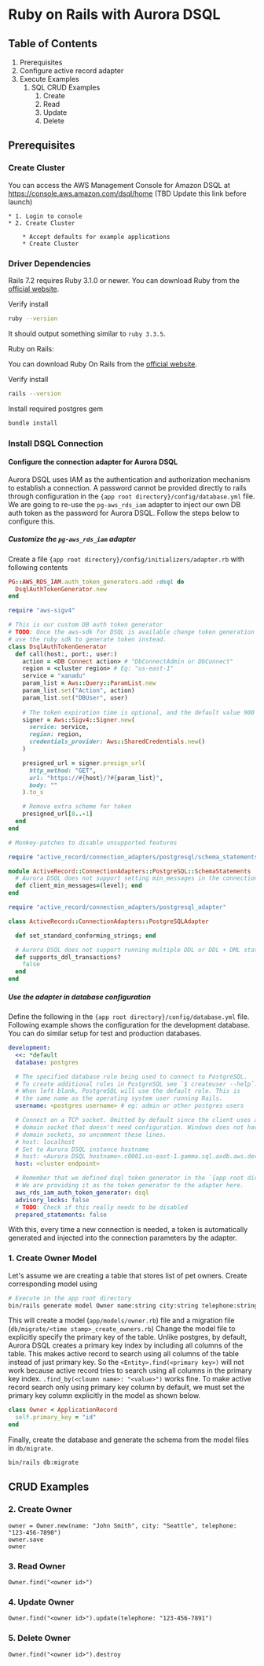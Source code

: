 # Ruby on Rails with Aurora DSQL

## Table of Contents

1. Prerequisites
2. Configure active record adapter
3. Execute Examples
   1. SQL CRUD Examples
      1. Create
      2. Read
      3. Update
      4. Delete

## Prerequisites

### Create Cluster

You can access the AWS Management Console for Amazon DSQL at https://console.aws.amazon.com/dsql/home (TBD Update this link before launch)

    * 1. Login to console
    * 2. Create Cluster

        * Accept defaults for example applications
        * Create Cluster


### Driver Dependencies

Rails 7.2 requires Ruby 3.1.0 or newer. You can download Ruby from the [official website](https://www.ruby-lang.org/en/downloads/). 

Verify install
```bash
ruby --version
```

It should output something similar to `ruby 3.3.5`.

Ruby on Rails: 

You can download Ruby On Rails from the [official website](https://gorails.com/setup). 

Verify install
```bash
rails --version
```

Install required postgres gem

``` bash
bundle install
```

### Install DSQL Connection

#### Configure the connection adapter for Aurora DSQL

Aurora DSQL uses IAM as the authentication and authorization mechanism to establish a connection.
A password cannot be provided directly to rails through configuration in the `{app root directory}/config/database.yml` file.
We are going to re-use the `pg-aws_rds_iam` adapter to inject our own DB auth token as the password
for Aurora DSQL. Follow the steps below to configure this.

##### Customize the `pg-aws_rds_iam` adapter
Create a file `{app root directory}/config/initializers/adapter.rb` with following contents

```ruby
PG::AWS_RDS_IAM.auth_token_generators.add :dsql do
  DsqlAuthTokenGenerator.new
end

require "aws-sigv4"

# This is our custom DB auth token generator
# TODO: Once the aws-sdk for DSQL is available change token generation mechanism.
# use the ruby sdk to generate token instead.
class DsqlAuthTokenGenerator
  def call(host:, port:, user:)
    action = <DB Connect action> # "DbConnectAdmin or DbConnect" 
    region = <cluster region> # Eg: "us-east-1"
    service = "xanadu"
    param_list = Aws::Query::ParamList.new
    param_list.set("Action", action)
    param_list.set("DBUser", user)
    
    # The token expiration time is optional, and the default value 900 seconds
    signer = Aws::Sigv4::Signer.new(
      service: service,
      region: region,
      credentials_provider: Aws::SharedCredentials.new()
    )

    presigned_url = signer.presign_url(
      http_method: "GET",
      url: "https://#{host}/?#{param_list}",
      body: ""
    ).to_s

    # Remove extra scheme for token
    presigned_url[8..-1]
  end
end

# Monkey-patches to disable unsupported features

require "active_record/connection_adapters/postgresql/schema_statements"

module ActiveRecord::ConnectionAdapters::PostgreSQL::SchemaStatements
  # Aurora DSQL does not support setting min_messages in the connection parameters
  def client_min_messages=(level); end
end

require "active_record/connection_adapters/postgresql_adapter"

class ActiveRecord::ConnectionAdapters::PostgreSQLAdapter

  def set_standard_conforming_strings; end

  # Aurora DSQL does not support running multiple DDL or DDL + DML statements in the same transaction
  def supports_ddl_transactions?
    false
  end
end

```

##### Use the adapter in database configuration
Define the following in the `{app root directory}/config/database.yml` file. Following example shows the
configuration for the development database. You can do similar setup for test
and production databases.

```yml
development:
  <<: *default
  database: postgres

  # The specified database role being used to connect to PostgreSQL.
  # To create additional roles in PostgreSQL see `$ createuser --help`.
  # When left blank, PostgreSQL will use the default role. This is
  # the same name as the operating system user running Rails.
  username: <postgres username> # eg: admin or other postgres users

  # Connect on a TCP socket. Omitted by default since the client uses a
  # domain socket that doesn't need configuration. Windows does not have
  # domain sockets, so uncomment these lines.
  # host: localhost
  # Set to Aurora DSQL instance hostname
  # host: <Aurora DSQL hostname>.c0001.us-east-1.gamma.sql.axdb.aws.dev
  host: <cluster endpoint>

  # Remember that we defined dsql token generator in the `{app root directory}/config/initializers/adapter.rb`
  # We are providing it as the token generator to the adapter here.
  aws_rds_iam_auth_token_generator: dsql
  advisory_locks: false
  # TODO: Check if this really needs to be disabled
  prepared_statements: false
```

With this, every time a new connection is needed, a token is automatically generated
and injected into the connection parameters by the adapter.

### 1. Create Owner Model

Let's assume we are creating a table that stores list of pet owners. Create corresponding
model using

```sh
# Execute in the app root directory
bin/rails generate model Owner name:string city:string telephone:string
```

This will create a model (`app/models/owner.rb`) file and a migration file (`db/migrate/<time stamp>_create_owners.rb`)
Change the model file to explicitly specify the primary key of the table. 
Unlike postgres, by default, Aurora DSQL creates a primary key index by including
all columns of the table. This makes active record to search using all columns of
the table instead of just primary key. So the `<Entity>.find(<primary key>)` will not
work because active record tries to search using all columns in the primary key index.
`.find_by(<cloumn name>: "<value>")` works fine. To make active record search only
using primary key column by default, we must set the primary key column explicitly 
in the model as shown below.

```ruby
class Owner < ApplicationRecord
  self.primary_key = "id"
end
```

Finally, create the database and generate the schema from the model files in `db/migrate`.

``` bash
bin/rails db:migrate
```

## CRUD Examples

### 2. Create Owner

``` console
owner = Owner.new(name: "John Smith", city: "Seattle", telephone: "123-456-7890")
owner.save
owner
```

### 3. Read Owner

``` console
Owner.find("<owner id>")
```

### 4. Update Owner

``` console
Owner.find("<owner id>").update(telephone: "123-456-7891")
```

### 5. Delete Owner

``` console
Owner.find("<owner id>").destroy
```
